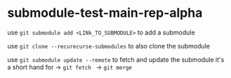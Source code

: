 # submodule-test-main-rep-alpha

use ```git submodule add <LINk_TO_SUBMODULE>``` to add a submodule

use ```git clone --recurecurse-submodules``` to also clone the submodule

use ```git submodule update --remote``` to fetch and update the submodule it's a short hand for 
    -> ```git fetch ```
    -> ```git merge ```
